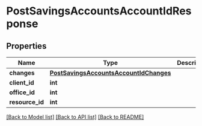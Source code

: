 # PostSavingsAccountsAccountIdResponse

## Properties
Name | Type | Description | Notes
------------ | ------------- | ------------- | -------------
**changes** | [**PostSavingsAccountsAccountIdChanges**](PostSavingsAccountsAccountIdChanges.md) |  | [optional] 
**client_id** | **int** |  | [optional] 
**office_id** | **int** |  | [optional] 
**resource_id** | **int** |  | [optional] 

[[Back to Model list]](../README.md#documentation-for-models) [[Back to API list]](../README.md#documentation-for-api-endpoints) [[Back to README]](../README.md)

